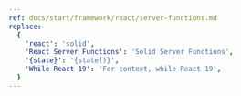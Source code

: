 ```yaml
---
ref: docs/start/framework/react/server-functions.md
replace:
  {
    'react': 'solid',
    'React Server Functions': 'Solid Server Functions',
    '{state}': '{state()}',
    'While React 19': 'For context, while React 19',
  }
---
```

